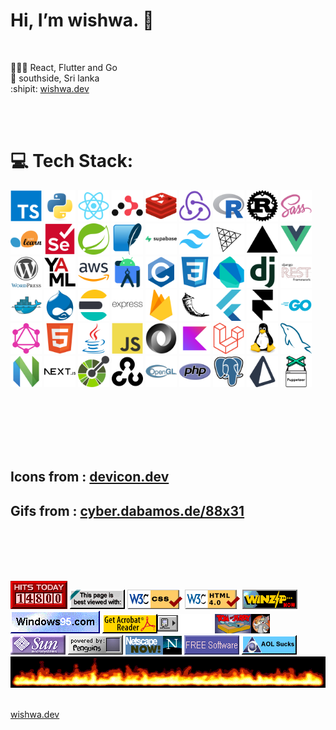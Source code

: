 <!---
✨ special ✨ 
![wishwa.dev](https://www.wishwa.dev/_next/image?url=%2Fimages%2Favatar.jpg&w=256&q=75)
git images in this file was taken from <:https://github.com/sindresorhus/sindresorhus
--->


# Hi, I’m wishwa. 👋  
<br> 

👨🏽‍🍳 React, Flutter and Go <br>📍 southside, Sri lanka
<br>:shipit: [wishwa.dev](https://www.wishwa.dev) <br>

<br> 
<br> 

# 💻 Tech Stack:

  <div style={{
      display: 'grid',
      gridTemplateColumns: 'repeat(auto-fit, minmax(20px, 0.7fr))',
      gap: '500px',
      padding: '20px',
      textAlign: 'center',
    }}>
  <div
    style={{
      display: 'grid',
      gridTemplateColumns: 'repeat(auto-fit, minmax(100px, 1fr))',
      gap: '10px',
      padding: '10px',
      textAlign: 'center',
    }}
  >
    <img
      src="typescript-original.svg"
      alt="TypeScript"
      width="50"
      height="50"
      style={{
        border: '1px solid #000000',
        borderRadius: '5px',
        padding: '20px',
        boxSizing: 'border-box',
      }}
    />
    <img
      src="python-original.svg"
      alt="Python"
      width="50"
      height="50"
      style={{
        border: '1px solid #000000',
        borderRadius: '5px',
        padding: '20px',
        boxSizing: 'border-box',
      }}
    />
    <img
      src="react-original.svg"
      alt="React"
      width="50"
      height="50"
      style={{
        border: '1px solid #000000',
        borderRadius: '5px',
        padding: '20px',
        boxSizing: 'border-box',
      }}
    />
    <img
      src="reactrouter-original.svg"
      alt="React Router"
      width="50"
      height="50"
      style={{
        border: '1px solid #000000',
        borderRadius: '5px',
        padding: '20px',
        boxSizing: 'border-box',
      }}
    />
    <img
      src="redis-original.svg"
      alt="Redis"
      width="50"
      height="50"
      style={{
        border: '1px solid #000000',
        borderRadius: '5px',
        padding: '20px',
        boxSizing: 'border-box',
      }}
    />
    <img
      src="redux-original.svg"
      alt="Redux"
      width="50"
      height="50"
      style={{
        border: '1px solid #000000',
        borderRadius: '5px',
        padding: '20px',
        boxSizing: 'border-box',
      }}
    />
    <img
      src="r-original.svg"
      alt="R"
      width="50"
      height="50"
      style={{
        border: '1px solid #000000',
        borderRadius: '5px',
        padding: '20px',
        boxSizing: 'border-box',
      }}
    />
    <img
      src="rust-original.svg"
      alt="Rust"
      width="50"
      height="50"
      style={{
        border: '1px solid #000000',
        borderRadius: '5px',
        padding: '20px',
        boxSizing: 'border-box',
      }}
    />
    <img
      src="sass-original.svg"
      alt="Sass"
      width="50"
      height="50"
      style={{
        border: '1px solid #000000',
        borderRadius: '5px',
        padding: '20px',
        boxSizing: 'border-box',
      }}
    />
    <img
      src="scikitlearn-original.svg"
      alt="Scikit-learn"
      width="50"
      height="50"
      style={{
        border: '1px solid #000000',
        borderRadius: '5px',
        padding: '20px',
        boxSizing: 'border-box',
      }}
    />
    <img
      src="selenium-original.svg"
      alt="Selenium"
      width="50"
      height="50"
      style={{
        border: '1px solid #000000',
        borderRadius: '5px',
        padding: '20px',
        boxSizing: 'border-box',
      }}
    />
    <img
      src="spring-original.svg"
      alt="Spring"
      width="50"
      height="50"
      style={{
        border: '1px solid #000000',
        borderRadius: '5px',
        padding: '20px',
        boxSizing: 'border-box',
      }}
    />
    <img
      src="sqlite-original.svg"
      alt="SQLite"
      width="50"
      height="50"
      style={{
        border: '1px solid #000000',
        borderRadius: '5px',
        padding: '20px',
        boxSizing: 'border-box',
      }}
    />
    <img
      src="supabase-original-wordmark.svg"
      alt="Supabase"
      width="50"
      height="50"
      style={{
        border: '1px solid #000000',
        borderRadius: '5px',
        padding: '20px',
        boxSizing: 'border-box',
      }}
    />
    <img
      src="tailwindcss-original.svg"
      alt="Tailwind CSS"
      width="50"
      height="50"
      style={{
        border: '1px solid #000000',
        borderRadius: '5px',
        padding: '20px',
        boxSizing: 'border-box',
      }}
    />
    <img
      src="threejs-original.svg"
      alt="Three.js"
      width="50"
      height="50"
      style={{
        border: '1px solid #000000',
        borderRadius: '5px',
        padding: '20px',
        boxSizing: 'border-box',
      }}
    />
    <img
      src="vercel-original.svg"
      alt="Vercel"
      width="50"
      height="50"
      style={{
        border: '1px solid #000000',
        borderRadius: '5px',
        padding: '20px',
        boxSizing: 'border-box',
      }}
    />
    <img
      src="vuejs-original.svg"
      alt="Vue.js"
      width="50"
      height="50"
      style={{
        border: '1px solid #000000',
        borderRadius: '5px',
        padding: '20px',
        boxSizing: 'border-box',
      }}
    />
    <img
      src="wordpress-original.svg"
      alt="WordPress"
      width="50"
      height="50"
      style={{
        border: '1px solid #000000',
        borderRadius: '5px',
        padding: '20px',
        boxSizing: 'border-box',
      }}
    />
    <img
      src="yaml-original.svg"
      alt="YAML"
      width="50"
      height="50"
      style={{
        border: '1px solid #000000',
        borderRadius: '5px',
        padding: '20px',
        boxSizing: 'border-box',
      }}
    />
    <img
      src="amazonwebservices-original-wordmark.svg"
      alt="Amazon Web Services"
      width="50"
      height="50"
      style={{
        border: '1px solid #000000',
        borderRadius: '5px',
        padding: '20px',
        boxSizing: 'border-box',
      }}
    />
    <img
      src="androidstudio-original.svg"
      alt="Android Studio"
      width="50"
      height="50"
      style={{
        border: '1px solid #000000',
        borderRadius: '5px',
        padding: '20px',
        boxSizing: 'border-box',
      }}
    />
    <img
      src="c-original.svg"
      alt="C"
      width="50"
      height="50"
      style={{
        border: '1px solid #000000',
        borderRadius: '5px',
        padding: '20px',
        boxSizing: 'border-box',
      }}
    />
    <img
      src="css3-original.svg"
      alt="CSS3"
      width="50"
      height="50"
      style={{
        border: '1px solid #000000',
        borderRadius: '5px',
        padding: '20px',
        boxSizing: 'border-box',
      }}
    />
    <img
      src="dart-original.svg"
      alt="Dart"
      width="50"
      height="50"
      style={{
        border: '1px solid #000000',
        borderRadius: '5px',
        padding: '20px',
        boxSizing: 'border-box',
      }}
    />
    <img
      src="django-plain.svg"
      alt="Django"
      width="50"
      height="50"
      style={{
        border: '1px solid #000000',
        borderRadius: '5px',
        padding: '20px',
        boxSizing: 'border-box',
      }}
    />
    <img
      src="djangorest-original.svg"
      alt="Django REST Framework"
      width="50"
      height="50"
      style={{
        border: '1px solid #000000',
        borderRadius: '5px',
        padding: '20px',
        boxSizing: 'border-box',
      }}
    />
    <img
      src="docker-original.svg"
      alt="Docker"
      width="50"
      height="50"
      style={{
        border: '1px solid #000000',
        borderRadius: '5px',
        padding: '20px',
        boxSizing: 'border-box',
      }}
    />
    <img
      src="drupal-original.svg"
      alt="Drupal"
      width="50"
      height="50"
      style={{
        border: '1px solid #000000',
        borderRadius: '5px',
        padding: '20px',
        boxSizing: 'border-box',
      }}
    />
    <img
      src="elasticsearch-original.svg"
      alt="Elasticsearch"
      width="50"
      height="50"
      style={{
        border: '1px solid #000000',
        borderRadius: '5px',
        padding: '20px',
        boxSizing: 'border-box',
      }}
    />
    <img
      src="express-original-wordmark.svg"
      alt="Express"
      width="50"
      height="50"
      style={{
        border: '1px solid #000000',
        borderRadius: '5px',
        padding: '20px',
        boxSizing: 'border-box',
      }}
    />
    <img
      src="firebase-original.svg"
      alt="Firebase"
      width="50"
      height="50"
      style={{
        border: '1px solid #000000',
        borderRadius: '5px',
        padding: '20px',
        boxSizing: 'border-box',
      }}
    />
    <img
      src="flask-original.svg"
      alt="Flask"
      width="50"
      height="50"
      style={{
        border: '1px solid #000000',
        borderRadius: '5px',
        padding: '20px',
        boxSizing: 'border-box',
      }}
    />
    <img
      src="flutter-original.svg"
      alt="Flutter"
      width="50"
      height="50"
      style={{
        border: '1px solid #000000',
        borderRadius: '5px',
        padding: '20px',
        boxSizing: 'border-box',
      }}
    />
    <img
      src="framermotion-original.svg"
      alt="Framer Motion"
      width="50"
      height="50"
      style={{
        border: '1px solid #000000',
        borderRadius: '5px',
        padding: '20px',
        boxSizing: 'border-box',
      }}
    />
    <img
      src="go-original-wordmark.svg"
      alt="Go"
      width="50"
      height="50"
      style={{
        border: '1px solid #000000',
        borderRadius: '5px',
        padding: '20px',
        boxSizing: 'border-box',
      }}
    />
    <img
      src="graphql-plain.svg"
      alt="GraphQL"
      width="50"
      height="50"
      style={{
        border: '1px solid #000000',
        borderRadius: '5px',
        padding: '20px',
        boxSizing: 'border-box',
      }}
    />
    <img
      src="html5-original.svg"
      alt="HTML5"
      width="50"
      height="50"
      style={{
        border: '1px solid #000000',
        borderRadius: '5px',
        padding: '20px',
        boxSizing: 'border-box',
      }}
    />
    <img
      src="java-original.svg"
      alt="Java"
      width="50"
      height="50"
      style={{
        border: '1px solid #000000',
        borderRadius: '5px',
        padding: '20px',
        boxSizing: 'border-box',
      }}
    />
    <img
      src="javascript-original.svg"
      alt="JavaScript"
      width="50"
      height="50"
      style={{
        border: '1px solid #000000',
        borderRadius: '5px',
        padding: '20px',
        boxSizing: 'border-box',
      }}
    />
    <img
      src="json-original.svg"
      alt="JSON"
      width="50"
      height="50"
      style={{
        border: '1px solid #000000',
        borderRadius: '5px',
        padding: '20px',
        boxSizing: 'border-box',
      }}
    />
    <img
      src="kotlin-original.svg"
      alt="Kotlin"
      width="50"
      height="50"
      style={{
        border: '1px solid #000000',
        borderRadius: '5px',
        padding: '20px',
        boxSizing: 'border-box',
      }}
    />
    <img
      src="laravel-original.svg"
      alt="Laravel"
      width="50"
      height="50"
      style={{
        border: '1px solid #000000',
        borderRadius: '5px',
        padding: '20px',
        boxSizing: 'border-box',
      }}
    />
    <img
      src="linux-original.svg"
      alt="Linux"
      width="50"
      height="50"
      style={{
        border: '1px solid #000000',
        borderRadius: '5px',
        padding: '20px',
        boxSizing: 'border-box',
      }}
    />
    <img
      src="mysql-original.svg"
      alt="MySQL"
      width="50"
      height="50"
      style={{
        border: '1px solid #000000',
        borderRadius: '5px',
        padding: '20px',
        boxSizing: 'border-box',
      }}
    />
    <img
      src="neovim-original.svg"
      alt="Neovim"
      width="50"
      height="50"
      style={{
        border: '1px solid #000000',
        borderRadius: '5px',
        padding: '20px',
        boxSizing: 'border-box',
      }}
    />
    <img
      src="nextjs-original-wordmark.svg"
      alt="Next.js"
      width="50"
      height="50"
      style={{
        border: '1px solid #000000',
        borderRadius: '5px',
        padding: '20px',
        boxSizing: 'border-box',
      }}
    />
    <img
      src="openapi-original.svg"
      alt="OpenAPI"
      width="50"
      height="50"
      style={{
        border: '1px solid #000000',
        borderRadius: '5px',
        padding: '20px',
        boxSizing: 'border-box',
      }}
    />
    <img
      src="opencv-plain.svg"
      alt="OpenCV"
      width="50"
      height="50"
      style={{
        border: '1px solid #000000',
        borderRadius: '5px',
        padding: '20px',
        boxSizing: 'border-box',
      }}
    />
    <img
      src="opengl-original.svg"
      alt="OpenGL"
      width="50"
      height="50"
      style={{
        border: '1px solid #000000',
        borderRadius: '5px',
        padding: '20px',
        boxSizing: 'border-box',
      }}
    />
    <img
      src="php-original.svg"
      alt="PHP"
      width="50"
      height="50"
      style={{
        border: '1px solid #000000',
        borderRadius: '5px',
        padding: '20px',
        boxSizing: 'border-box',
      }}
    />
    <img
      src="postgresql-original.svg"
      alt="PostgreSQL"
      width="50"
      height="50"
      style={{
        border: '1px solid #000000',
        borderRadius: '5px',
        padding: '20px',
        boxSizing: 'border-box',
      }}
    />
    <img
      src="prisma-original.svg"
      alt="Prisma"
      width="50"
      height="50"
      style={{
        border: '1px solid #000000',
        borderRadius: '5px',
        padding: '20px',
        boxSizing: 'border-box',
      }}
    />
    <img
      src="puppeteer-original.svg"
      alt="Puppeteer"
      width="50"
      height="50"
      style={{
        border: '1px solid #000000',
        borderRadius: '5px',
        padding: '20px',
        boxSizing: 'border-box',
      }}
    />
  </div>
<br> 



<br> <br> <br> <br> 

## Icons from : [devicon.dev](https://devicon.dev/)
## Gifs from  : [cyber.dabamos.de/88x31](https://cyber.dabamos.de/88x31/index.html)



<br> <br> <br> <br> 

<div style={{
    textAlign: 'center',
    width: '70%',  // Adjust this value to control the width of the gif list
    margin: '0 auto' // Center the gif list horizontally
  }}>
  <div style={{
    display: 'flex',
    flexWrap: 'wrap',
    justifyContent: 'center',
    gap: '5px',
  }}>
    <img src="counter.gif"/> <img src="badge1.gif"/> <img src="badge2.gif"/> <img src="badge3.png"/> <img src="badge4.gif"/> <img src="badge5.gif"/> <img src="badge6.gif"/><img src="000010.gif"/> <img src="u3.gif"/> <img src="sun.gif"/> <img src="penguins.gif"/> <img src="netscape-as.gif"/> <img src="free.gif"/> <img src="aolsux.gif"/>
  </div>
  <img src="flames.gif"  width="567"  height="50"/> 

</div>
<br/>

</div>

  [wishwa.dev](https://www.wishwa.dev/)

